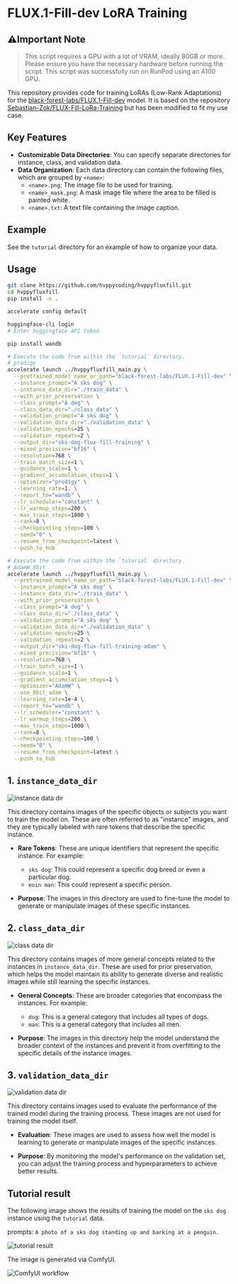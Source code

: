 # FLUX.1-Fill-dev LoRA Training

## ⚠️Important Note

> This script requires a GPU with a lot of VRAM, ideally 80GB or more. Please ensure you have the necessary hardware before running the script. This script was successfully run on RunPod using an A100 GPU.

This repository provides code for training LoRAs (Low-Rank Adaptations) for the [black-forest-labs/FLUX.1-Fill-dev](https://huggingface.co/black-forest-labs/FLUX.1-Fill-dev) model. It is based on the repository [Sebastian-Zok/FLUX-Fill-LoRa-Training](https://github.com/Sebastian-Zok/FLUX-Fill-LoRa-Training) but has been modified to fit my use case.

## Key Features

* **Customizable Data Directories**: You can specify separate directories for instance, class, and validation data.
* **Data Organization**: Each data directory can contain the following files, which are grouped by `<name>`:
    * `<name>.png`: The image file to be used for training.
    * `<name>_mask.png`: A mask image file where the area to be filled is painted white.
    * `<name>.txt`: A text file containing the image caption.

## Example

See the `tutorial` directory for an example of how to organize your data.

## Usage

```bash
git clone https://github.com/hvppycoding/hvppyfluxfill.git
cd hvppyfluxfill
pip install -e .

accelerate config default

huggingface-cli login
# Enter huggingface API token

pip install wandb
```

```bash
# Execute the code from within the `tutorial` directory.
# prodigy
accelerate launch ../hvppyfluxfill_main.py \
  --pretrained_model_name_or_path="black-forest-labs/FLUX.1-Fill-dev" \
  --instance_prompt="A sks dog" \
  --instance_data_dir="./train_data" \
  --with_prior_preservation \
  --class_prompt="A dog" \
  --class_data_dir="./class_data" \
  --validation_prompt="A sks dog" \
  --validation_data_dir="./validation_data" \
  --validation_epochs=25 \
  --validation_repeats=2 \
  --output_dir="sks-dog-flux-fill-training" \
  --mixed_precision="bf16" \
  --resolution=768 \
  --train_batch_size=1 \
  --guidance_scale=1 \
  --gradient_accumulation_steps=1 \
  --optimizer="prodigy" \
  --learning_rate=1. \
  --report_to="wandb" \
  --lr_scheduler="constant" \
  --lr_warmup_steps=200 \
  --max_train_steps=1000 \
  --rank=8 \
  --checkpointing_steps=100 \
  --seed="0" \
  --resume_from_checkpoint=latest \
  --push_to_hub
```

```bash
# Execute the code from within the `tutorial` directory.
# AdamW 8bit
accelerate launch ../hvppyfluxfill_main.py \
  --pretrained_model_name_or_path="black-forest-labs/FLUX.1-Fill-dev" \
  --instance_prompt="A sks dog" \
  --instance_data_dir="./train_data" \
  --with_prior_preservation \
  --class_prompt="A dog" \
  --class_data_dir="./class_data" \
  --validation_prompt="A sks dog" \
  --validation_data_dir="./validation_data" \
  --validation_epochs=25 \
  --validation_repeats=2 \
  --output_dir="sks-dog-flux-fill-training-adam" \
  --mixed_precision="bf16" \
  --resolution=768 \
  --train_batch_size=1 \
  --guidance_scale=1 \
  --gradient_accumulation_steps=1 \
  --optimizer="AdamW" \
  --use_8bit_adam \
  --learning_rate=1e-4 \
  --report_to="wandb" \
  --lr_scheduler="constant" \
  --lr_warmup_steps=200 \
  --max_train_steps=1000 \
  --rank=8 \
  --checkpointing_steps=100 \
  --seed="0" \
  --resume_from_checkpoint=latest \
  --push_to_hub
```

## 1. `instance_data_dir`

![instance data dir](./doc/instance_data_dir.png)

This directory contains images of the specific objects or subjects you want to train the model on. These are often referred to as "instance" images, and they are typically labeled with rare tokens that describe the specific instance.

* **Rare Tokens**: These are unique identifiers that represent the specific instance. For example:
    * `sks dog`:  This could represent a specific dog breed or even a particular dog.
    * `eoin man`: This could represent a specific person.

* **Purpose**: The images in this directory are used to fine-tune the model to generate or manipulate images of these specific instances.

## 2. `class_data_dir`

![class data dir](./doc/class_data_dir.png)

This directory contains images of more general concepts related to the instances in `instance_data_dir`. These are used for prior preservation, which helps the model maintain its ability to generate diverse and realistic images while still learning the specific instances.

* **General Concepts**: These are broader categories that encompass the instances. For example:
    * `dog`: This is a general category that includes all types of dogs.
    * `man`: This is a general category that includes all men.

* **Purpose**: The images in this directory help the model understand the broader context of the instances and prevent it from overfitting to the specific details of the instance images.

## 3. `validation_data_dir`

![validation data dir](./doc/validation_data_dir.png)

This directory contains images used to evaluate the performance of the trained model during the training process. These images are not used for training the model itself.

* **Evaluation**: These images are used to assess how well the model is learning to generate or manipulate images of the specific instances.

* **Purpose**: By monitoring the model's performance on the validation set, you can adjust the training process and hyperparameters to achieve better results.

## Tutorial result

The following image shows the results of training the model on the `sks dog` instance using the `tutorial` data.  

prompts: `A photo of a sks dog standing up and barking at a penguin.`

![tutorial result](./doc/tutorial_result.png)

The image is generated via ComfyUI.

![ComfyUI workflow](./doc/comfyui_workflow.png)
